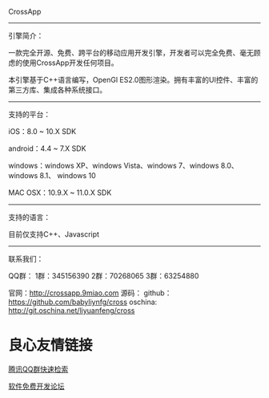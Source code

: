 CrossApp

-------------------

引擎简介：

一款完全开源、免费、跨平台的移动应用开发引擎，开发者可以完全免费、毫无顾虑的使用CrossApp开发任何项目。

本引擎基于C++语言编写，OpenGl ES2.0图形渲染。拥有丰富的UI控件、丰富的第三方库、集成各种系统接口。


-------------------

支持的平台：

iOS：8.0 ~ 10.X SDK

android：4.4 ~ 7.X SDK

windows：windows XP、windows Vista、windows 7、windows 8.0、 windows 8.1、 windows 10

MAC OSX：10.9.X ~ 11.0.X SDK


-------------------

支持的语言：

目前仅支持C++、Javascript


-------------------

联系我们：

QQ群：   1群：345156390
        2群：70268065
        3群：63254880

官网：http://crossapp.9miao.com
源码：
github：https://github.com/babyliynfg/cross
oschina: http://git.oschina.net/liyuanfeng/cross


 # 良心友情链接

[腾讯QQ群快速检索](http://u.720life.cn/s/8cf73f7c)

[软件免费开发论坛](http://u.720life.cn/s/bbb01dc0)